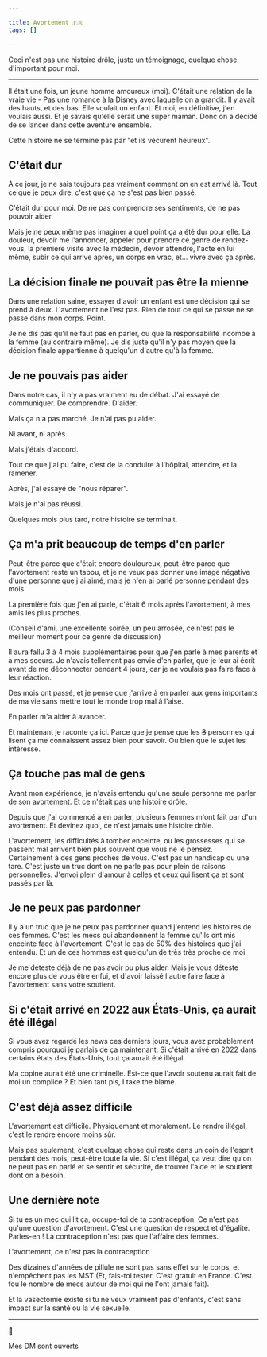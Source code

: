 ```yaml
---

title: Avortement 🇫🇷
tags: []

---
```


Ceci n'est pas une histoire drôle, juste un témoignage, quelque chose d'important pour moi.

___ 

Il était une fois, un jeune homme amoureux (moi). C'était une relation de la vraie vie - Pas une romance à la Disney avec laquelle on a grandit. Il y avait des hauts, et des bas. Elle voulait un enfant. Et moi, en définitive, j'en voulais aussi. Et je savais qu'elle serait une super maman. Donc on a décidé de se lancer dans cette aventure ensemble.

Cette histoire ne se termine pas par "et ils vécurent heureux".

## C'était dur

À ce jour, je ne sais toujours pas vraiment comment on en est arrivé là. Tout ce que je peux dire, c'est que ça ne s'est pas bien passé.

C'était dur pour moi. De ne pas comprendre ses sentiments, de ne pas pouvoir aider.

Mais je ne peux même pas imaginer à quel point ça a été dur pour elle. La douleur, devoir me l'annoncer, appeler pour prendre ce genre de rendez-vous, la première visite avec le médecin, devoir attendre, l'acte en lui même, subir ce qui arrive après, un corps en vrac, et... vivre avec ça après.

## La décision finale ne pouvait pas être la mienne

Dans une relation saine, essayer d'avoir un enfant est une décision qui se prend à deux. L'avortement ne l'est pas. Rien de tout ce qui se passe ne se passe dans mon corps. Point.

Je ne dis pas qu'il ne faut pas en parler, ou que la responsabilité incombe à la femme (au contraire même). Je dis juste qu'il n'y pas moyen que la décision finale appartienne à quelqu'un d'autre qu'à la femme.

## Je ne pouvais pas aider

Dans notre cas, il n'y a pas vraiment eu de débat. J'ai essayé de communiquer. De comprendre. D'aider. 

Mais ça n'a pas marché. Je n'ai pas pu aider.

Ni avant, ni après.

Mais j'étais d'accord.

Tout ce que j'ai pu faire, c'est de la conduire à l'hôpital, attendre, et la ramener.

Après, j'ai essayé de "nous réparer".

Mais je n'ai pas réussi.

Quelques mois plus tard, notre histoire se terminait.

## Ça m'a prit beaucoup de temps d'en parler

Peut-être parce que c'était encore douloureux, peut-être parce que l'avortement reste un tabou, et je ne veux pas donner une image négative d'une personne que j'ai aimé, mais je n'en ai parlé personne pendant des mois.

La première fois que j'en ai parlé, c'était 6 mois après l'avortement, à mes amis les plus proches.

(Conseil d'ami, une excellente soirée, un peu arrosée, ce n'est pas le meilleur moment pour ce genre de discussion)

Il aura fallu 3 à 4 mois supplémentaires pour que j'en parle à mes parents et à mes soeurs. Je n'avais tellement pas envie d'en parler, que je leur ai écrit avant de me déconnecter pendant 4 jours, car je ne voulais pas faire face à leur réaction.

Des mois ont passé, et je pense que j'arrive à en parler aux gens importants de ma vie sans mettre tout le monde trop mal à l'aise.

En parler m'a aider à avancer.

Et maintenant je raconte ça ici. Parce que je pense que les ~~3~~ personnes qui lisent ça me connaissent assez bien pour savoir. Ou bien que le sujet les intéresse.

## Ça touche pas mal de gens

Avant mon expérience, je n'avais entendu qu'une seule personne me parler de son avortement. Et ce n'était pas une histoire drôle.

Depuis que j'ai commencé à en parler, plusieurs femmes m'ont fait par d'un avortement. Et devinez quoi, ce n'est jamais une histoire drôle.

L'avortement, les difficultés à tomber enceinte, ou les grossesses qui se passent mal arrivent bien plus souvent que vous ne le pensez. Certainement à des gens proches de vous. C'est pas un handicap ou une tare. C'est juste un truc dont on ne parle pas pour plein de raisons personnelles. J'envoi plein d'amour à celles et ceux qui lisent ça et sont passés par là.

## Je ne peux pas pardonner

Il y a un truc que je ne peux pas pardonner quand j'entend les histoires de ces femmes. C'est les mecs qui abandonnent la femme qu'ils ont mis enceinte face à l'avortement. C'est le cas de 50% des histoires que j'ai entendu. Et un de ces hommes est quelqu'un de très très proche de moi.

Je me déteste déjà de ne pas avoir pu plus aider. Mais je vous déteste encore plus de vous être enfui, et d'avoir laissé l'autre faire face à l'avortement sans votre soutient.

## Si c'était arrivé en 2022 aux États-Unis, ça aurait été illégal

Si vous avez regardé les news ces derniers jours, vous avez probablement compris pourquoi je parlais de ça maintenant. Si c'était arrivé en 2022 dans certains états des États-Unis, tout ça aurait été illégal.

Ma copine aurait été une criminelle. Est-ce que l'avoir soutenu aurait fait de moi un complice ? Et bien tant pis, I take the blame.

## C'est déjà assez difficile

L'avortement est difficile. Physiquement et moralement. Le rendre illégal, c'est le rendre encore moins sûr.

Mais pas seulement, c'est quelque chose qui reste dans un coin de l'esprit pendant des mois, peut-être toute la vie. Si c'est illégal, ça veut dire qu'on ne peut pas en parlé et se sentir et sécurité, de trouver l'aide et le soutient dont on a besoin.

## Une dernière note

Si tu es un mec qui lit ça, occupe-toi de ta contraception. Ce n'est pas qu'une question d'avortement. C'est une question de respect et d'égalité. Parles-en ! La contraception n'est pas que l'affaire des femmes.

L'avortement, ce n'est pas la contraception

Des dizaines d'années de pillule ne sont pas sans effet sur le corps, et n'empêchent pas les MST (Et, fais-toi tester. C'est gratuit en France. C'est fou le nombre de mecs autour de moi qui ne l'ont jamais fait).

Et la vasectomie existe si tu ne veux vraiment pas d'enfants, c'est sans impact sur la santé ou la vie sexuelle.

___

🤍

Mes DM sont ouverts
